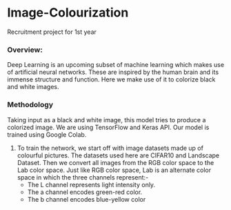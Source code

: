 # Image-Colourization
Recruitment project for 1st year

### Overview:

  Deep Learning is an upcoming subset of machine learning which makes use of artificial neural
  networks. These are inspired by the human brain and its immense structure and function. Here we
  make use of it to colorize black and white images.
  
  
  ### Methodology
  
Taking input as a black and white image, this model tries to produce a colorized image. We are
using TensorFlow and Keras API. Our model is trained using Google Colab.

  1. To train the network, we start off with image datasets made up of colourful pictures. The
     datasets used here are CIFAR10 and Landscape Dataset. Then we convert all images from
     the RGB color space to the Lab color space. Just like RGB color space, Lab is an alternate
     color space in which the three
     channels represent:-
     - The L channel represents light intensity only.
     -  The a channel encodes green-red color.
     - The b channel encodes blue-yellow color
